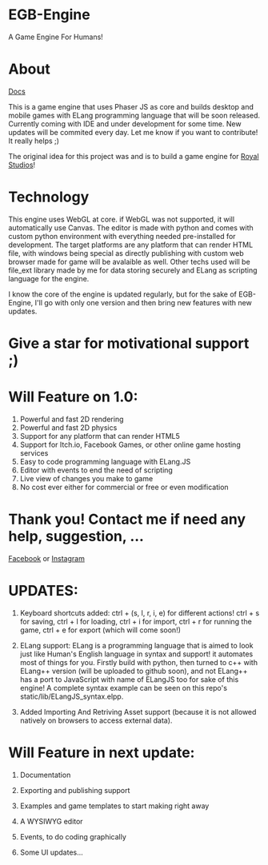 # EGB-Engine
A Game Engine For Humans!

# About

[Docs](https://elhamaryanpur.github.io/EGB-Engine/)

This is a game engine that uses Phaser JS as core and builds desktop and mobile games with ELang programming language that will be soon released. Currently coming with IDE and under development for some time. New updates will be commited every day. Let me know if you want to contribute! It really helps ;)

The original idea for this project was and is to build a game engine for [Royal Studios](https://discord.gg/g63g9zJ)!

# Technology
This engine uses WebGL at core. if WebGL was not supported, it will automatically use Canvas. The editor is made with python and comes with custom python environment with everything needed pre-installed for development. The target platforms are any platform that can render HTML file, with windows being special as directly publishing with custom web browser made for game will be avalaible as well. Other techs used will be file_ext library made by me for data storing securely and ELang as scripting language for the engine.

I know the core of the engine is updated regularly, but for the sake of EGB-Engine, I'll go with only one version and then bring new features with new updates.

# Give a star for motivational support ;)

# Will Feature on 1.0:
1. Powerful and fast 2D rendering
2. Powerful and fast 2D physics
3. Support for any platform that can render HTML5
4. Support for Itch.io, Facebook Games, or other online game hosting services
5. Easy to code programming language with ELang.JS
6. Editor with events to end the need of scripting
7. Live view of changes you make to game
8. No cost ever either for commercial or free or even modification

# Thank you! Contact me if need any help, suggestion, ...
[Facebook](https://www.facebook.com/elham.aryanpur.10) or [Instagram](https://www.instagram.com/elham_aryanpur)

# UPDATES:
1. Keyboard shortcuts added: ctrl + (s, l, r, i, e) for different actions! ctrl + s for saving, ctrl + l for loading, ctrl + i for import, ctrl + r for running the game, ctrl + e for export (which will come soon!)

2. ELang support: ELang is a programming language that is aimed to look just like Human's English language in syntax and support! it automates most of things for you. Firstly build with python, then turned to c++ with ELang++ version (will be uploaded to github soon), and not ELang++ has a port to JavaScript with name of ELangJS too for sake of this engine! A complete syntax example can be seen on this repo's static/lib/ELangJS_syntax.elpp.

3. Added Importing And Retriving Asset support (because it is not allowed natively on browsers to access external data).

# Will Feature in next update:

1. Documentation

2. Exporting and publishing support

3. Examples and game templates to start making right away

4. A WYSIWYG editor

5. Events, to do coding graphically

6. Some UI updates...